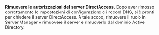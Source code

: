 **Rimuovere le autorizzazioni del server DirectAccess.** Dopo aver rimosso correttamente le impostazioni di configurazione e i record DNS, si è pronti per chiudere il server DirectAccess. A tale scopo, rimuovere il ruolo in Server Manager o rimuovere il server e rimuoverlo dal dominio Active Directory.